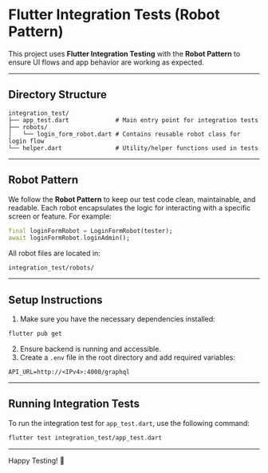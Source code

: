 # Flutter Integration Tests (Robot Pattern)

This project uses **Flutter Integration Testing** with the **Robot Pattern** to ensure UI flows and app behavior are working as expected.

---

## Directory Structure

```
integration_test/
├── app_test.dart             # Main entry point for integration tests
├── robots/
│   └── login_form_robot.dart # Contains reusable robot class for login flow
└── helper.dart               # Utility/helper functions used in tests
```

---

## Robot Pattern

We follow the **Robot Pattern** to keep our test code clean, maintainable, and readable.
Each robot encapsulates the logic for interacting with a specific screen or feature. For example:

```dart
final loginFormRobot = LoginFormRobot(tester);
await loginFormRobot.loginAdmin();
```
All robot files are located in:

```
integration_test/robots/
```

---

## Setup Instructions

1. Make sure you have the necessary dependencies installed:

```bash
flutter pub get
```

2. Ensure backend is running and accessible.
3. Create a `.env` file in the root directory and add required variables:
```env
API_URL=http://<IPv4>:4000/graphql
```

---

## Running Integration Tests

To run the integration test for `app_test.dart`, use the following command:
```bash
flutter test integration_test/app_test.dart
```
---

Happy Testing! 🎉
